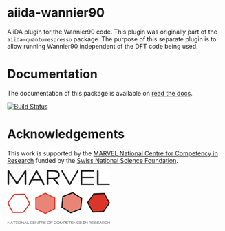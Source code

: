 # aiida-wannier90
AiiDA plugin for the Wannier90 code. This plugin was originally part of the ``aiida-quantumespresso`` package. The purpose of this separate plugin is to allow running Wannier90 independent of the DFT code being used.

# Documentation
The documentation of this package is available on [read the docs](http://aiida-wannier90.readthedocs.io/en/latest/).

[![Build Status](https://travis-ci.org/aiidateam/aiida-wannier90.svg?branch=master)](https://travis-ci.org/aiidateam/aiida-wannier90)

# Acknowledgements

This work is supported by the [MARVEL National Centre for Competency in Research](<http://nccr-marvel.ch>) funded by the [Swiss National Science Foundation](<http://www.snf.ch/en>).

![MARVEL](miscellaneous/logos/MARVEL.png)
